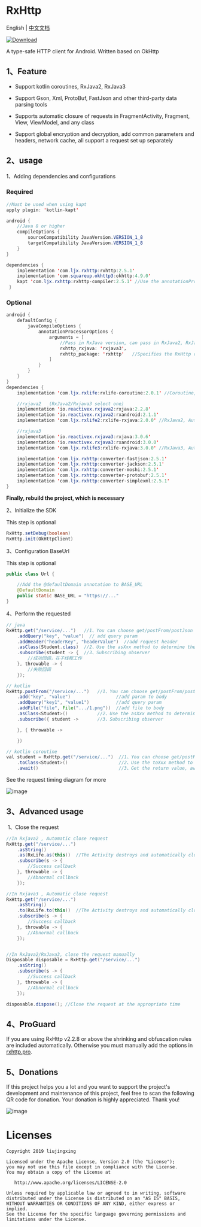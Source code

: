 # RxHttp

English | [中文文档](https://github.com/liujingxing/okhttp-RxHttp/blob/master/README_zh.md)

[ ![Download](https://api.bintray.com/packages/32774707/maven/rxhttp2/images/download.svg) ](https://bintray.com/32774707/maven/rxhttp2/_latestVersion)

A type-safe HTTP client for Android. Written based on OkHttp


## 1、Feature

- Support kotlin coroutines, RxJava2, RxJava3

- Support Gson, Xml, ProtoBuf, FastJson and other third-party data parsing tools

- Supports automatic closure of requests in FragmentActivity, Fragment, View, ViewModel, and any class

- Support global encryption and decryption, add common parameters and headers, network cache, all support a request set up separately

## 2、usage

1、Adding dependencies and configurations

### Required
```java
//Must be used when using kapt
apply plugin: 'kotlin-kapt'

android {
    //Java 8 or higher
    compileOptions {
        sourceCompatibility JavaVersion.VERSION_1_8
        targetCompatibility JavaVersion.VERSION_1_8
    }
}

dependencies {
    implementation 'com.ljx.rxhttp:rxhttp:2.5.1'
    implementation 'com.squareup.okhttp3:okhttp:4.9.0' 
    kapt 'com.ljx.rxhttp:rxhttp-compiler:2.5.1' //Use the annotationProcessor instead of kapt, if you use Java
 }
```

### Optional
```java
android {
    defaultConfig {
        javaCompileOptions {
            annotationProcessorOptions {
                arguments = [
                    //Pass in RxJava version, can pass in RxJava2, RxJava3
                    rxhttp_rxjava: 'rxjava3'，
                    rxhttp_package: 'rxhttp'   //Specifies the RxHttp class package
                ]
            }
        }
    }
}
dependencies {
    implementation 'com.ljx.rxlife:rxlife-coroutine:2.0.1' //Coroutine, Automatic close request

    //rxjava2   (RxJava2/Rxjava3 select one)
    implementation 'io.reactivex.rxjava2:rxjava:2.2.8'
    implementation 'io.reactivex.rxjava2:rxandroid:2.1.1'
    implementation 'com.ljx.rxlife2:rxlife-rxjava:2.0.0' //RxJava2, Automatic close request

    //rxjava3
    implementation 'io.reactivex.rxjava3:rxjava:3.0.6'
    implementation 'io.reactivex.rxjava3:rxandroid:3.0.0'
    implementation 'com.ljx.rxlife3:rxlife-rxjava:3.0.0' //RxJava3, Automatic close request

    implementation 'com.ljx.rxhttp:converter-fastjson:2.5.1'
    implementation 'com.ljx.rxhttp:converter-jackson:2.5.1'
    implementation 'com.ljx.rxhttp:converter-moshi:2.5.1'
    implementation 'com.ljx.rxhttp:converter-protobuf:2.5.1'
    implementation 'com.ljx.rxhttp:converter-simplexml:2.5.1'
}
```

**Finally, rebuild the project, which is necessary**

2、Initialize the SDK

This step is optional

```java
RxHttp.setDebug(boolean)  
RxHttp.init(OkHttpClient)  
```

3、Configuration BaseUrl

This step is optional

```java
public class Url {

    //Add the @defaultDomain annotation to BASE_URL
    @DefaultDomain
    public static BASE_URL = "https://..."
}
```

4、Perform the requested

```java
// java
RxHttp.get("/service/...")   //1、You can choose get/postFrom/postJson and so on
    .addQuery("key", "value")  // add query param
    .addHeader("headerKey", "headerValue")  //add request header
    .asClass(Student.class)  //2、Use the asXxx method to determine the return value type, customizable
    .subscribe(student -> {  //3、Subscribing observer
        //成功回调，在子线程工作
    }, throwable -> {
        //失败回调
    });

// kotlin 
RxHttp.postFrom("/service/...")   //1、You can choose get/postFrom/postJson and so on
    .add("key", "value")                 //add param to body
    .addQuery("key1", "value1")          //add query param
    .addFile("file", File(".../1.png"))  //add file to body
    .asClass<Student>()           //2、Use the asXxx method to determine the return value type, customizable
    .subscribe({ student ->       //3、Subscribing observer

    }, { throwable ->

    })

// kotlin coroutine
val student = RxHttp.get("/service/...")  //1、You can choose get/postFrom/postJson and so on
    .toClass<Student>()                   //2、Use the toXxx method to determine the return value type, customizable
    .await()                              //3、Get the return value, await is the suspend method
```

See the request timing diagram for more

![image](https://github.com/liujingxing/okhttp-RxHttp/blob/master/screen/rxhttp_sequence_chart.jpg)

## 3、Advanced usage

 1、Close the request

```java
//In Rxjava2 , Automatic close request
RxHttp.get("/service/...")
    .asString()
    .as(RxLife.as(this))  //The Activity destroys and automatically closes the request
    .subscribe(s -> {
        //Success callback
    }, throwable -> {
        //Abnormal callback
    });

//In Rxjava3 , Automatic close request
RxHttp.get("/service/...")
    .asString()
    .to(RxLife.to(this))  //The Activity destroys and automatically closes the request
    .subscribe(s -> {
        //Success callback
    }, throwable -> {
        //Abnormal callback
    });


//In RxJava2/RxJava3, close the request manually
Disposable disposable = RxHttp.get("/service/...")
    .asString()
    .subscribe(s -> {
        //Success callback
    }, throwable -> {
        //Abnormal callback
    });

disposable.dispose(); //Close the request at the appropriate time
```

## 4、ProGuard

If you are using RxHttp v2.2.8 or above the shrinking and obfuscation rules are included automatically.
Otherwise you must manually add the options in [rxhttp.pro](https://github.com/liujingxing/okhttp-RxHttp/blob/master/rxhttp/src/main/resources/META-INF/proguard/rxhttp.pro).

## 5、Donations

If this project helps you a lot and you want to support the project's development and maintenance of this project, feel free to scan the following QR code for donation. Your donation is highly appreciated. Thank you!

![image](https://github.com/liujingxing/RxHttp/blob/master/screen/rxhttp_donate.png)

# Licenses

```
Copyright 2019 liujingxing

Licensed under the Apache License, Version 2.0 (the "License");
you may not use this file except in compliance with the License.
You may obtain a copy of the License at

   http://www.apache.org/licenses/LICENSE-2.0

Unless required by applicable law or agreed to in writing, software
distributed under the License is distributed on an "AS IS" BASIS,
WITHOUT WARRANTIES OR CONDITIONS OF ANY KIND, either express or implied.
See the License for the specific language governing permissions and
limitations under the License.
```
